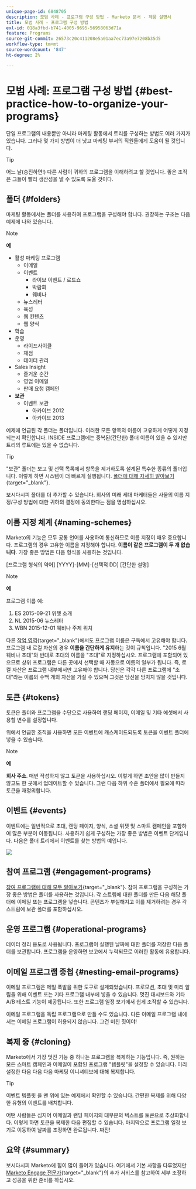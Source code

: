 ```yaml
---
unique-page-id: 6848705
description: 모범 사례 - 프로그램 구성 방법 - Marketo 문서 - 제품 설명서
title: 모범 사례 - 프로그램 구성 방법
exl-id: 018a3fbd-b741-4005-9695-56958063d71a
feature: Programs
source-git-commit: 26573c20c411208e5a01aa7ec73a97e7208b35d5
workflow-type: tm+mt
source-wordcount: '847'
ht-degree: 2%

---
```


# 모범 사례: 프로그램 구성 방법 {#best-practice-how-to-organize-your-programs}

단일 프로그램의 내용뿐만 아니라 마케팅 활동에서 트리를 구성하는 방법도 여러 가지가 있습니다. 그러나 몇 가지 방법이 더 낫고 마케팅 부서의 직원들에게 도움이 될 것입니다.

>[!TIP]
>
>어느 날(승진하면!) 다른 사람이 귀하의 프로그램을 이해하려고 할 것입니다. 좋은 조직은 그들이 빨리 생산성을 낼 수 있도록 도울 것이다.

## 폴더 {#folders}

마케팅 활동에서는 폴더를 사용하여 프로그램을 구성해야 합니다. 권장하는 구조는 다음 예제에 나와 있습니다.

>[!NOTE]
>
>**예**
>
>* 활성 마케팅 프로그램
>   * 이메일
>   * 이벤트
>      * 라이브 이벤트 / 로드쇼
>      * 박람회
>      * 웨비나
>   * 뉴스레터
>   * 육성
>   * 웹 컨텐츠
>   * 웹 양식
>* 학습
>* 운영
>   * 라이프사이클
>   * 채점
>   * 데이터 관리
>* Sales Insight
>   * 즐거운 순간
>   * 영업 이메일
>   * 판매 요청 캠페인
>* **보관**
>   * 이벤트 보관
>      * 아카이브 2012
>      * 아카이브 2013

예제에 언급된 각 폴더는 폴더입니다. 이러한 모든 항목의 이름이 고유하게 어떻게 지정되는지 확인합니다. INSIDE 프로그램에는 중복된(간단한) 폴더 이름이 있을 수 있지만 트리의 루트에는 있을 수 없습니다.

>[!TIP]
>
>&quot;보관&quot; 폴더는 보고 및 선택 목록에서 항목을 제거하도록 설계된 특수한 종류의 폴더입니다. 이렇게 하면 시스템이 더 빠르게 실행됩니다. [폴더에 대해 자세히 알아보기](/help/marketo/product-docs/core-marketo-concepts/miscellaneous/understanding-folders.md){target="_blank"}.

보시다시피 폴더를 더 추가할 수 있습니다. 회사의 미래 세대 마케터들은 사물의 이름 지정/구성 방법에 대한 귀하의 결정에 동의한다는 점을 명심하십시오.

## 이름 지정 체계 {#naming-schemes}

Marketo의 기능은 모두 공통 언어를 사용하여 통신하므로 이름 지정이 매우 중요합니다. 프로그램의 경우 고유한 이름을 지정해야 합니다. **이름이 같은 프로그램이 두 개 없습니다**. 가장 좋은 방법은 다음 형식을 사용하는 것입니다.

[프로그램 형식의 약어] [YYYY]-[MM]-[선택적 DD] [간단한 설명]

>[!NOTE]
>
>**예**
>
>프로그램 이름 예:
>
>1. ES 2015-09-21 위젯 소개
>1. NL 2015-06 뉴스레터
>1. WBN 2015-12-01 웨비나 주제 위치

다른 [작업 영역](/help/marketo/product-docs/administration/workspaces-and-person-partitions/understanding-workspaces-and-person-partitions.md){target="_blank"}에서도 프로그램 이름은 구독에서 고유해야 합니다.  프로그램 내 로컬 자산의 경우 **이름을 간단하게 유지**&#x200B;하는 것이 규칙입니다. &quot;2015 6월 웨비나 초대&quot;와 반대로 초대의 이름을 &quot;초대&quot;로 지정하십시오. 프로그램에 포함되어 있으므로 상위 프로그램은 다른 곳에서 선택할 때 자동으로 이름의 일부가 됩니다. 즉, 로컬 자산은 프로그램 내부에서만 고유해야 합니다. 당신은 각각 다른 프로그램에 &quot;초대&quot;라는 이름의 수백 개의 자산을 가질 수 있으며 그것은 당신을 망치지 않을 것입니다.

## 토큰 {#tokens}

토큰은 폴더와 프로그램을 수단으로 사용하여 랜딩 페이지, 이메일 및 기타 에셋에서 사용할 변수를 설정합니다.

위에서 언급한 조직을 사용하면 모든 이벤트에 캐스케이드되도록 토큰을 이벤트 폴더에 넣을 수 있습니다.

>[!NOTE]
>
>**예**
>
>**회사 주소**. 매번 작성하지 않고 토큰을 사용하십시오. 이렇게 하면 초안을 많이 만들지 않고도 한 곳에서 업데이트할 수 있습니다. 그런 다음 하위 수준 폴더에서 필요에 따라 토큰을 재정의합니다.

## 이벤트 {#events}

이벤트에는 일반적으로 초대, 랜딩 페이지, 양식, 소셜 위젯 및 스마트 캠페인을 포함하여 많은 부분이 이동됩니다. 사용하기 쉽게 구성하는 가장 좋은 방법은 이벤트 단계입니다. 다음은 폴더 트리에서 이벤트를 찾는 방법의 예입니다.

![](assets/capture.png)

## 참여 프로그램 {#engagement-programs}

[참여 프로그램에 대해 모두 알아보기](/help/marketo/product-docs/email-marketing/drip-nurturing/creating-an-engagement-program/understanding-engagement-programs.md){target="_blank"}. 참여 프로그램을 구성하는 가장 좋은 방법은 폴더를 사용하는 것입니다. 각 스트림에 대한 폴더를 만든 다음 해당 폴더에 이메일 또는 프로그램을 넣습니다. 콘텐츠가 부실해지고 이를 제거하려는 경우 각 스트림에 보관 폴더를 포함하십시오.

## 운영 프로그램 {#operational-programs}

데이터 정리 용도로 사용됩니다. 프로그램이 실행된 날짜에 대한 폴더를 저장한 다음 폴더를 보관합니다. 프로그램을 운영하면 보고에서 누락되므로 이러한 활동에 유용합니다.

## 이메일 프로그램 중첩 {#nesting-email-programs}

이메일 프로그램은 메일 폭발을 위한 도구로 설계되었습니다. 프로모션, 초대 및 미리 알림을 위해 이벤트 또는 기타 프로그램 내부에 넣을 수 있습니다. 멋진 대시보드와 기타 A/B 테스트 기능이 제공됩니다. 또한 프로그램 일정 보기에서 쉽게 조작할 수 있습니다.

이메일 프로그램을 독립 프로그램으로 만들 수도 있습니다. 다른 이메일 프로그램 내에서는 이메일 프로그램이 허용되지 않습니다. 그건 미친 짓이야!

## 복제 중 {#cloning}

Marketo에서 가장 멋진 기능 중 하나는 프로그램을 복제하는 기능입니다. 즉, 원하는 모든 스마트 캠페인과 이메일이 포함된 프로그램 &quot;템플릿&quot;을 설정할 수 있습니다. 미리 설정한 다음 다음 다음 마케팅 이니셔티브에 대해 복제합니다.

>[!TIP]
>
>이벤트 템플릿 을 맨 위에 있는 예제에서 확인할 수 있습니다. 간편한 복제를 위해 다양한 유형의 이벤트를 배치합니다.

어떤 사람들은 심지어 이메일과 랜딩 페이지의 대부분의 텍스트를 토큰으로 추상화합니다. 이렇게 하면 토큰을 복제한 다음 편집할 수 있습니다. 마지막으로 프로그램 일정 보기로 이동하여 날짜를 조정하면 완료됩니다. 짜잔!

## 요약 {#summary}

보시다시피 Marketo에 힘이 많이 들어가 있습니다. 여기에서 기본 사항을 다루었지만 [Marketo Engage 전문가](https://business.adobe.com/products/marketo/services-support.html){target="_blank"}의 추가 서비스를 참고하여 세부 조정하고 성공을 위한 준비를 하십시오.
